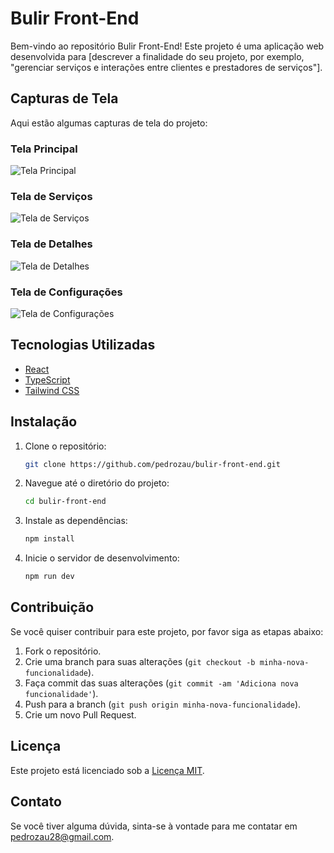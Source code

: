 # Bulir Front-End

Bem-vindo ao repositório Bulir Front-End! Este projeto é uma aplicação web desenvolvida para [descrever a finalidade do seu projeto, por exemplo, "gerenciar serviços e interações entre clientes e prestadores de serviços"]. 

## Capturas de Tela

Aqui estão algumas capturas de tela do projeto:

### Tela Principal
![Tela Principal](https://github.com/pedrozau/bulir-front-end/blob/main/Captura%20de%20ecr%C3%A3%202024-07-31%20142530.png)

### Tela de Serviços
![Tela de Serviços](https://github.com/pedrozau/bulir-front-end/blob/main/Captura%20de%20ecr%C3%A3%202024-07-31%20142614.png)

### Tela de Detalhes
![Tela de Detalhes](https://github.com/pedrozau/bulir-front-end/blob/main/Captura%20de%20ecr%C3%A3%202024-07-31%20142633.png)

### Tela de Configurações
![Tela de Configurações](https://github.com/pedrozau/bulir-front-end/blob/main/Captura%20de%20ecr%C3%A3%202024-07-31%20142654.png)

## Tecnologias Utilizadas

- [React](https://reactjs.org/)
- [TypeScript](https://www.typescriptlang.org/)
- [Tailwind CSS](https://tailwindcss.com/)

## Instalação

1. Clone o repositório:

    ```bash
    git clone https://github.com/pedrozau/bulir-front-end.git
    ```

2. Navegue até o diretório do projeto:

    ```bash
    cd bulir-front-end
    ```

3. Instale as dependências:

    ```bash
    npm install
    ```

4. Inicie o servidor de desenvolvimento:

    ```bash
    npm run dev
    ```

## Contribuição

Se você quiser contribuir para este projeto, por favor siga as etapas abaixo:

1. Fork o repositório.
2. Crie uma branch para suas alterações (`git checkout -b minha-nova-funcionalidade`).
3. Faça commit das suas alterações (`git commit -am 'Adiciona nova funcionalidade'`).
4. Push para a branch (`git push origin minha-nova-funcionalidade`).
5. Crie um novo Pull Request.

## Licença

Este projeto está licenciado sob a [Licença MIT](LICENSE).

## Contato

Se você tiver alguma dúvida, sinta-se à vontade para me contatar em [pedrozau28@gmail.com](mailto:pedrozau28@gmail.com).
